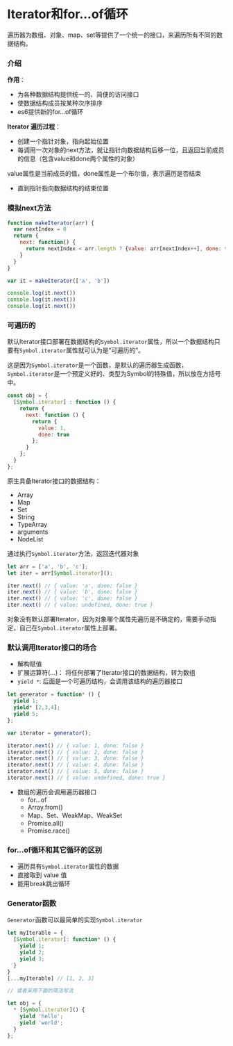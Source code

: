 # Iterator和for...of循环
遍历器为数组、对象、map、set等提供了一个统一的接口，来遍历所有不同的数据结构。

### 介绍
**作用**：
- 为各种数据结构提供统一的、简便的访问接口
- 使数据结构成员按某种次序排序
- es6提供新的for...of循环

**Iterator 遍历过程**：
- 创建一个指针对象，指向起始位置
- 每调用一次对象的next方法，就让指针向数据结构后移一位，且返回当前成员的信息（包含value和done两个属性的对象）

value属性是当前成员的值，done属性是一个布尔值，表示遍历是否结束

- 直到指针指向数据结构的结束位置

### 模拟next方法
```javascript
function makeIterator(arr) {
  var nextIndex = 0
  return {
    next: function() {
      return nextIndex < arr.length ? {value: arr[nextIndex++], done: false} : {value: undefined, done: true}
    }
  }
}

var it = makeIterator(['a', 'b'])

console.log(it.next()) 
console.log(it.next()) 
console.log(it.next()) 
```
### 可遍历的
默认Iterator接口部署在数据结构的`Symbol.iterator`属性，所以一个数据结构只要有`Symbol.iterator`属性就可认为是“可遍历的”。

这是因为`Symbol.iterator`是一个函数，是默认的遍历器生成函数，`Symbol.iterator`是一个预定义好的、类型为Symbol的特殊值，所以放在方括号中。
```javascript
const obj = {
  [Symbol.iterator] : function () {
    return {
      next: function () {
        return {
          value: 1,
          done: true
        };
      }
    };
  }
};
```
原生具备Iterator接口的数据结构：
- Array
- Map
- Set
- String
- TypeArray
- arguments
- NodeList

通过执行`Symbol.iterator`方法，返回迭代器对象
```javascript
let arr = ['a', 'b', 'c'];
let iter = arr[Symbol.iterator]();

iter.next() // { value: 'a', done: false }
iter.next() // { value: 'b', done: false }
iter.next() // { value: 'c', done: false }
iter.next() // { value: undefined, done: true }
```

对象没有默认部署Iterator，因为对象哪个属性先遍历是不确定的，需要手动指定，自己在`Symbol.iterator`属性上部署。

### 默认调用Iterator接口的场合
- 解构赋值
- 扩展运算符(...)： 将任何部署了Iterator接口的数据结构，转为数组
- `yield *`: 后面是一个可遍历结构，会调用该结构的遍历器接口

```javascript
let generator = function* () {
  yield 1;
  yield* [2,3,4];
  yield 5;
};

var iterator = generator();

iterator.next() // { value: 1, done: false }
iterator.next() // { value: 2, done: false }
iterator.next() // { value: 3, done: false }
iterator.next() // { value: 4, done: false }
iterator.next() // { value: 5, done: false }
iterator.next() // { value: undefined, done: true }
```

- 数组的遍历会调用遍历器接口
  - for...of
  - Array.from()
  - Map、Set、WeakMap、WeakSet
  - Promise.all()
  - Promise.race()

### for...of循环和其它循环的区别
- 遍历具有`Symbol.iterator`属性的数据
- 直接取到 value 值
- 能用break跳出循环

### Generator函数
`Generator`函数可以最简单的实现`Symbol.iterator`
```javascript
let myIterable = {
  [Symbol.iterator]: function* () {
    yield 1;
    yield 2;
    yield 3;
  }
}
[...myIterable] // [1, 2, 3]

// 或者采用下面的简洁写法

let obj = {
  * [Symbol.iterator]() {
    yield 'hello';
    yield 'world';
  }
};
```
